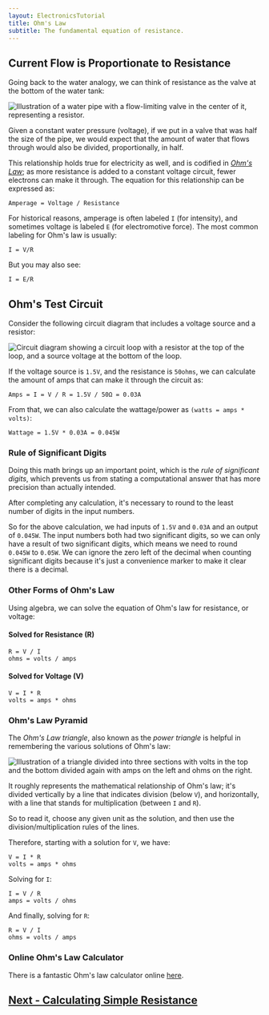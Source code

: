 ```yaml
---
layout: ElectronicsTutorial
title: Ohm's Law
subtitle: The fundamental equation of resistance.
---
```


## Current Flow is Proportionate to Resistance

Going back to the water analogy, we can think of resistance as the valve at the bottom of the water tank:

![Illustration of a water pipe with a flow-limiting valve in the center of it, representing a resistor.](../Support_Files/Resistor_Valve.svg)

Given a constant water pressure (voltage), if we put in a valve that was half the size of the pipe, we would expect that the amount of water that flows through would also be divided, proportionally, in half.

This relationship holds true for electricity as well, and is codified in [_Ohm's Law_](https://en.wikipedia.org/wiki/Ohm%27s_law); as more resistance is added to a constant voltage circuit, fewer electrons can make it through. The equation for this relationship can be expressed as:

```
Amperage = Voltage / Resistance
```

For historical reasons, amperage is often labeled `I` (for intensity), and sometimes voltage is labeled `E` (for electromotive force).  The most common labeling for Ohm's law is usually:

```
I = V/R
```

But you may also see:

```
I = E/R
```

## Ohm's Test Circuit

Consider the following circuit diagram that includes a voltage source and a resistor:

![Circuit diagram showing a circuit loop with a resistor at the top of the loop, and a source voltage at the bottom of the loop.](../Support_Files/Ohms_Circuit.svg)

If the voltage source is `1.5V`, and the resistance is `50ohms`, we can calculate the amount of amps that can make it through the circuit as:

```
Amps = I = V / R = 1.5V / 50Ω = 0.03A
```

From that, we can also calculate the wattage/power as `(watts = amps * volts)`:

```
Wattage = 1.5V * 0.03A = 0.045W
```

### Rule of Significant Digits

Doing this math brings up an important point, which is the _rule of significant digits_, which prevents us from stating a computational answer that has more precision than actually intended.

After completing any calculation, it's necessary to round to the least number of digits in the input numbers.

So for the above calculation, we had inputs of `1.5V` and `0.03A` and an output of `0.045W`. The input numbers both had two significant digits, so we can only have a result of two significant digits, which means we need to round `0.045W` to `0.05W`. We can ignore the zero left of the decimal when counting significant digits because it's just a convenience marker to make it clear there is a decimal.


### Other Forms of Ohm's Law

Using algebra, we can solve the equation of Ohm's law for resistance, or voltage:

#### Solved for Resistance (R)

```
R = V / I
ohms = volts / amps
```

#### Solved for Voltage (V)

```
V = I * R
volts = amps * ohms
```

### Ohm's Law Pyramid

The _Ohm's Law triangle_, also known as the _power triangle_ is helpful in remembering the various solutions of Ohm's law:

![Illustration of a triangle divided into three sections with volts in the top and the bottom divided again with amps on the left and ohms on the right.](../Support_Files/Ohms_Law_Pyramid.svg)

It roughly represents the mathematical relationship of Ohm's law; it's divided vertically by a line that indicates division (below `V`), and horizontally, with a line that stands for multiplication (between `I` and `R`).

So to read it, choose any given unit as the solution, and then use the division/multiplication rules of the lines.

Therefore, starting with a solution for `V`, we have:

```
V = I * R
volts = amps * ohms
```

Solving for `I`:

```
I = V / R
amps = volts / ohms
```

And finally, solving for `R`:

```
R = V / I
ohms = volts / amps
```

### Online Ohm's Law Calculator

There is a fantastic Ohm's law calculator online [here](http://www.ohmslawcalculator.com/ohms-law-calculator).

## [Next - Calculating Simple Resistance](../Calculating_Resistance)

